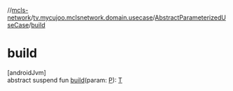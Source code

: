 //[mcls-network](../../../index.md)/[tv.mycujoo.mclsnetwork.domain.usecase](../index.md)/[AbstractParameterizedUseCase](index.md)/[build](build.md)

# build

[androidJvm]\
abstract suspend fun [build](build.md)(param: [P](index.md)): [T](index.md)
